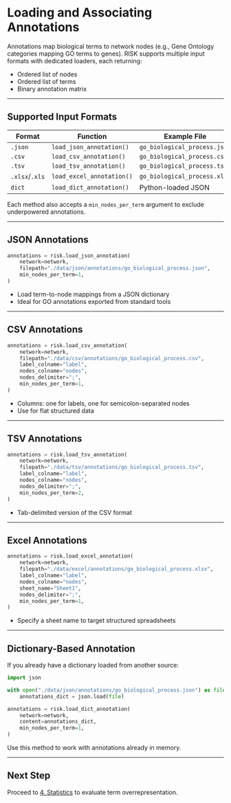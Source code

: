 # Loading and Associating Annotations

Annotations map biological terms to network nodes (e.g., Gene Ontology categories mapping GO terms to genes). RISK supports multiple input formats with dedicated loaders, each returning:

- Ordered list of nodes
- Ordered list of terms
- Binary annotation matrix

---

## Supported Input Formats

| Format         | Function                  | Example File                 |
| -------------- | ------------------------- | ---------------------------- |
| `.json`        | `load_json_annotation()`  | `go_biological_process.json` |
| `.csv`         | `load_csv_annotation()`   | `go_biological_process.csv`  |
| `.tsv`         | `load_tsv_annotation()`   | `go_biological_process.tsv`  |
| `.xlsx`/`.xls` | `load_excel_annotation()` | `go_biological_process.xlsx` |
| `dict`         | `load_dict_annotation()`  | Python-loaded JSON           |

Each method also accepts a `min_nodes_per_term` argument to exclude underpowered annotations.

---

## JSON Annotations

```python
annotations = risk.load_json_annotation(
    network=network,
    filepath="./data/json/annotations/go_biological_process.json",
    min_nodes_per_term=1,
)
```

- Load term-to-node mappings from a JSON dictionary
- Ideal for GO annotations exported from standard tools

---

## CSV Annotations

```python
annotations = risk.load_csv_annotation(
    network=network,
    filepath="./data/csv/annotations/go_biological_process.csv",
    label_colname="label",
    nodes_colname="nodes",
    nodes_delimiter=";",
    min_nodes_per_term=1,
)
```

- Columns: one for labels, one for semicolon-separated nodes
- Use for flat structured data

---

## TSV Annotations

```python
annotations = risk.load_tsv_annotation(
    network=network,
    filepath="./data/tsv/annotations/go_biological_process.tsv",
    label_colname="label",
    nodes_colname="nodes",
    nodes_delimiter=";",
    min_nodes_per_term=2,
)
```

- Tab-delimited version of the CSV format

---

## Excel Annotations

```python
annotations = risk.load_excel_annotation(
    network=network,
    filepath="./data/excel/annotations/go_biological_process.xlsx",
    label_colname="label",
    nodes_colname="nodes",
    sheet_name="Sheet1",
    nodes_delimiter=";",
    min_nodes_per_term=1,
)
```

- Specify a sheet name to target structured spreadsheets

---

## Dictionary-Based Annotation

If you already have a dictionary loaded from another source:

```python
import json

with open("./data/json/annotations/go_biological_process.json") as file:
    annotations_dict = json.load(file)

annotations = risk.load_dict_annotation(
    network=network,
    content=annotations_dict,
    min_nodes_per_term=1,
)
```

Use this method to work with annotations already in memory.

---

## Next Step

Proceed to [4. Statistics](./4_statistics.md) to evaluate term overrepresentation.

